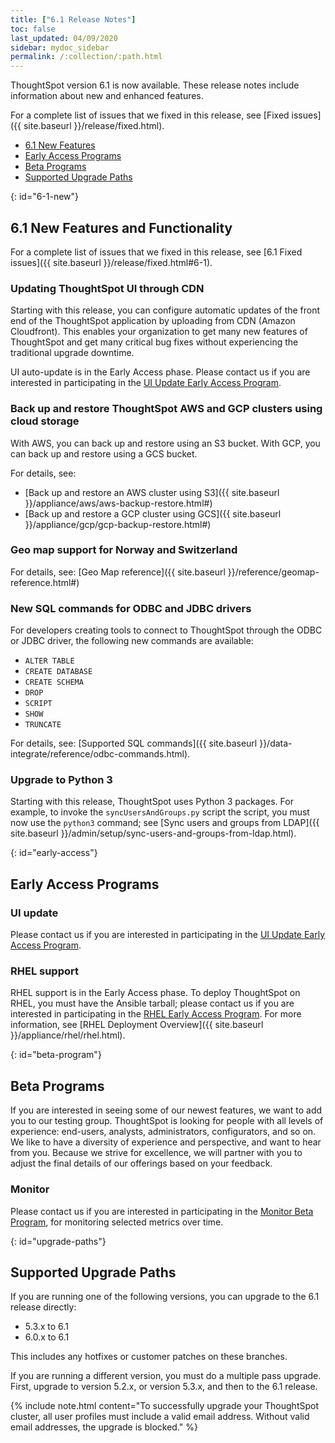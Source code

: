 ```yaml
---
title: ["6.1 Release Notes"]
toc: false
last_updated: 04/09/2020
sidebar: mydoc_sidebar
permalink: /:collection/:path.html
---
```


ThoughtSpot version 6.1 is now available. These release notes include information about new and enhanced features.

For a complete list of issues that we fixed in this release, see [Fixed issues]({{ site.baseurl }}/release/fixed.html).

* [6.1 New Features](#6-1-new)
* [Early Access Programs](#early-access)
* [Beta Programs](#beta-program)
* [Supported Upgrade Paths](#upgrade-paths)

{: id="6-1-new"}
## 6.1 New Features and Functionality

For a complete list of issues that we fixed in this release, see [6.1 Fixed issues]({{ site.baseurl }}/release/fixed.html#6-1).

### Updating ThoughtSpot UI through CDN

Starting with this release, you can configure automatic updates of the front end of the ThoughtSpot application by uploading from CDN (Amazon Cloudfront). This enables your organization to get many new features of ThoughtSpot and get many critical bug fixes without experiencing the traditional upgrade downtime.

UI auto-update is in the Early Access phase. Please contact us if you are interested in participating in the <a href="mailto:early_access@thoughtspot.com?subject=UI%20Update%20Early%20Access%20Program%20Request" target="_blank">UI Update Early Access Program</a>.

### Back up and restore ThoughtSpot AWS and GCP clusters using cloud storage

With AWS, you can back up and restore using an S3 bucket. With GCP, you can back up and restore using a GCS bucket.

For details, see:
- [Back up and restore an AWS cluster using S3]({{ site.baseurl }}/appliance/aws/aws-backup-restore.html#)
- [Back up and restore a GCP cluster using GCS]({{ site.baseurl }}/appliance/gcp/gcp-backup-restore.html#)

### Geo map support for Norway and Switzerland

For details, see: [Geo Map reference]({{ site.baseurl }}/reference/geomap-reference.html#)

### New SQL commands for ODBC and JDBC drivers

For developers creating tools to connect to ThoughtSpot through the ODBC or JDBC driver, the following new commands are available:

- `ALTER TABLE`
- `CREATE DATABASE`
- `CREATE SCHEMA`
- `DROP`
- `SCRIPT`
- `SHOW`
- `TRUNCATE`

For details, see: [Supported SQL commands]({{ site.baseurl }}/data-integrate/reference/odbc-commands.html).

### Upgrade to Python 3

Starting with this release, ThoughtSpot uses Python 3 packages. For example, to invoke the `syncUsersAndGroups.py` script the script, you must now use the `python3` command; see [Sync users and groups from LDAP]({{ site.baseurl }}/admin/setup/sync-users-and-groups-from-ldap.html).

{: id="early-access"}
## Early Access Programs

### UI update

Please contact us if you are interested in participating in the <a href="mailto:early_access@thoughtspot.com?subject=UI%20Update%20Early%20Access%20Program%20Request" target="_blank">UI Update Early Access Program</a>.

### RHEL support
RHEL support is in the Early Access phase. To deploy ThoughtSpot on RHEL, you must have the Ansible tarball; please contact us if you are interested in participating in the <a href="mailto:early_access@thoughtspot.com?subject=RHEL%20Early%20Access%20Program%20Request" target="_blank">RHEL Early Access Program</a>. For more information, see [RHEL Deployment Overview]({{ site.baseurl }}/appliance/rhel/rhel.html).

{: id="beta-program"}
## Beta Programs

If you are interested in seeing some of our newest features, we want to add you to our testing group. ThoughtSpot is looking for people with all levels of experience: end-users, analysts, administrators, configurators, and so on.
We like to have a diversity of experience and perspective, and want to hear from you. Because we strive for excellence, we will partner with you to adjust the final details of our offerings based on your feedback.

### Monitor

Please contact us if you are interested in participating in the <a href="mailto:BetaProgram@thoughtspot.com?subject=Monitor%20Beta%20Program%20Request" target="_blank">Monitor Beta Program</a>, for monitoring selected metrics over time.

{: id="upgrade-paths"}
## Supported Upgrade Paths

If you are running one of the following versions, you can upgrade to the 6.1 release
directly:

* 5.3.x to 6.1
* 6.0.x to 6.1

This includes any hotfixes or customer patches on these branches.

If you are running a different version, you must do a multiple pass upgrade.
First, upgrade to version 5.2.x, or version 5.3.x, and then to the 6.1 release.

{% include note.html content="To successfully upgrade your ThoughtSpot cluster, all user profiles must include a valid email address. Without valid email addresses, the upgrade is blocked." %}
